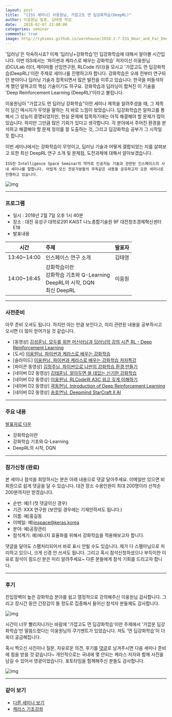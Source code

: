 ```yaml
---
layout: post
title:  "[ISS 세미나] 이웅원님, 가깝고도 먼 딥강화학습(DeepRL)"
author: 이웅원님 발표, 김태영 작성
date:   2018-02-07 23:00:00
categories: seminar
comments: true
image: http://tykimos.github.io/warehouse/2018-2-7-ISS_Near_and_Far_DeepRL_title.png
---
```

'딥러닝'은 익숙하시죠? 이제 '딥러닝+강화학습'인 딥강화학습에 대해서 알아볼 시간입니다. 이번 ISS에서는 '파이썬과 케라스로 배우는 강화학습' 저자이신 이웅원님(DCULab 리더, 제이마플 선임연구원, RLCode 리더)을 모시고 '가깝고도 먼 딥강화학습(DeepRL)'이란 주제로 세미나를 진행하고자 합니다. 강화학습은 오래 전부터 연구되던 분야이나 딥러닝 기술과 접목되면서 많은 발전을 이루고 있습니다. 한국을 떠들석하게 했던 알파고의 핵심 기술이기도 하구요. 강화학습과 딥러닝이 합쳐진 이 기술을 'Deep Reinforcement Learning (DeepRL)'이라고 불립니다. 

이웅원님이 "가깝고도 먼 딥러닝 강화학습"이란 세미나 제목을 알려주셨을 때, 그 제목이 담긴 메시지가 무엇을 말하는 지 바로 느낌이 왔었습니다. 딥강화학습은 알파고를 통해서 그 성능이 증명되었지만, 현실 문제에 접목하기에는 아직 해결해야 할 문제가 많이 있습니다. 하지만 그만큼 많은 기회가 있다고 생각합니다. 각 분야에서 주어진 환경을 분석하고 해결해야 할 문제 정의를 잘 도출하는 것, 그리고 딥강화학습 공부가 그 시작일 듯 합니다.

이번 세미나에서는 강화학습이 무엇이고, 딥러닝 기술과 어떻게 결합되었는 지를 살펴보고 또한 최신 DeepRL 연구 소개 및 문제점, 도전과제에 대해서 알아보겠습니다.

    ISS란 Intelligence Space Seminar의 약자로 인공지능 기술과 관련된 인스페이스의 사내 세미나를 말합니다. 어렵게 모신 전문가분들의 주옥같은 내용을 공유하고자 오픈 세미나로 진행하고 있습니다.

![img](http://tykimos.github.io/warehouse/2018-2-7-ISS_Near_and_Far_DeepRL_title.png)

---
### 프로그램

* 일시 : 2018년 2월 7일 오후 1시 40분
* 장소 : 대전 유성구 대학로291 KAIST 나노종합기술원 9F 대전창조경제혁신센터 E19
* 발표내용

|시간|주제|발표자|
|-|:-|:-:|
|13:40~14:00|인스페이스 연구 소개|김태영|
|14:00~16:45|강화학습이란<br>강화학습 기초와 Q-Learning<br>DeepRL의 시작, DQN<br>최신 DeepRL|이웅원|

---

### 사전준비

아무 준비 오셔도 됩니다. 하지만 아는 만큼 보인다고, 미리 관련된 내용을 공부하시고 오시면 더 많이 얻어가실 것 같습니다.

* [동영상] [김성훈님, 모두를 위한 머신러닝과 딥러닝의 강의 시즌 RL - Deep Reinforcement Learning](https://hunkim.github.io/ml/)
* [도서] [이웅원님, 파이썬과 케라스로 배우는 강화학습](http://www.kyobobook.co.kr/product/detailViewKor.laf?barcode=9791158390723)
* [슬라이드] [이웅원님, 파이썬과 케라스로 배우는 강화학습 저자특강](https://www.slideshare.net/WoongwonLee/ss-78783597)
* [파이콘 동영상] [김정주님, 파이썬으로 나만의 강화학습 환경 만들기](https://www.youtube.com/watch?v=chVLag1NIAQ)
* [네이버 D2 동영상] [김태훈님, 알아두면 쓸 데있는 신기한 강화학습](https://www.youtube.com/watch?v=NGGO0zdzhVQ)
* [네이버 D2 동영상] [이웅원님, RLCode와 A3C 쉽고 깊게 이해하기](https://www.youtube.com/watch?v=gINks-YCTBs)
* [네이버 D2 동영상] [곽동현님, Introduction of Deep Reinforcement Learning](https://www.youtube.com/watch?v=dw0sHzE1oAc)
* [네이버 D2 동영상] [송호연님, Deepmind StarCraft II AI](https://www.youtube.com/watch?v=eKA4EPpLCIU)

---

### 주요 내용

[발표자료 다운](http://tykimos.github.io/warehouse/2018-2-7-ISS_Near_and_Far_DeepRL_가깝고도-먼-DeepRL_가깝다편.pdf)

* 강화학습이란
* 강화학습 기초와 Q-Learning
* DeepRL의 시작, DQN

---

### 참가신청 (완료)

본 세미나 참석을 희망하시는 분은 아래 내용으로 댓글 달아주세요. 이메일만 있으면 비회원으로 쉽게 댓글을 달 수 있습니다. 대관 장소 수용인원이 최대 200명이라 선착순 200분까지만 받겠습니다.

* 순번: 예)1 (첫 댓글이신 경우)
* 기관: XXX 연구원 (보안일 경우에는 기재안하셔도 됩니다.)
* 이름: 예)홍길동
* 이메일: 예)inspace@keras.korea
* 분야: 예)공장관리
* 참석계기: 예)에너지 효율화를 위해서 강화학습을 적용해보고자 합니다.

댓글을 달아도 스팸처리되어서 바로 표시 안될 수도 있습니다. 제가 다 스팸아님으로 처리하고 있으니, 크게 신경 안 쓰셔도 됩니다. 그리고 혹시 참석신청하셨으나 부득이한 이유로 참석이 힘드신 분은 미리 알려주세요~ 다른 분들에게 참석 기회를 드리고자 합니다.

---

### 후기

진입장벽이 높은 강화학습 분야를 쉽고 열정적으로 강의해주신 이웅원님 감사합니다. 그리고 장시간 동안 긴장감이 돌 정도로 집중해서 들어신 참석자 분들께도 감사합니다. 

![img](http://tykimos.github.io/warehouse/2018-2-7-ISS_Near_and_Far_DeepRL_1.png)

시간이 너무 빨리지나가는 바람에 '가깝고도 먼 딥강화학습'이란 주제에서 '가깝운 딥강화학습'만 말씀드렸다는 이웅원님의 쿠기멘트가 있었습니다. 저도 '먼 딥강화학습'이 더욱더 궁금해집니다.

혹시 찍으신 사진이나 질문, 자유로운 의견, 후기를 <U>댓글</U>로 남겨주시면 다음 세미나 준비에 힘을 받을 것 같습니다~ 개인적으로는 국내에 몇 안되는 케라스 저자와 함께 사진을 남길 수 있어서 영광이었습니다. 포토타임을 함께해주신 분들도 감사합니다.

![img](http://tykimos.github.io/warehouse/2018-2-7-ISS_Near_and_Far_DeepRL_3.png)

---

### 같이 보기

* [다른 세미나 보기](https://tykimos.github.io/seminar/)
* [케라스 기초강좌](https://tykimos.github.io/lecture/)
